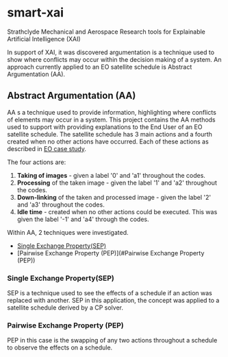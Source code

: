 # smart-xai
Strathclyde Mechanical and Aerospace Research tools for Explainable Artificial Intelligence (XAI)

In support of XAI, it was discovered argumentation is a technique used to show where conflicts may occur within the decision making of a system. 
An approach currently applied to an EO satellite schedule is Abstract Argumentation (AA).

## Abstract Argumentation (AA)
AA s a technique used to provide information, highlighting where conflicts of elements may occur in a system. 
This project contains the AA methods used to support with providing explanations to the End User of an EO satellite schedule.
The satellite schedule has 3 main actions and a fourth created when no other actions have occurred. 
Each of these actions as described in [EO case study](././README.md#Earth-Observation-Case-study).

The four actions are:
1. **Taking of images** - given a label '0' and 'a1' throughout the codes.
2. **Processing** of the taken image - given the label '1' and 'a2' throughout the codes.
3. **Down-linking** of the taken and processed image - given the label '2' and 'a3' throughout the codes.
4. **Idle time** - created when no other actions could be executed. This was given the label '-1' and 'a4' through the codes.


Within AA, 2 techniques were investigated.

- [Single Exchange Property(SEP)](#Single-Exchange-Property(SEP))
- [Pairwise Exchange Property (PEP)](#Pairwise Exchange Property (PEP))

### Single Exchange Property(SEP)

SEP is a technique used to see the effects of a schedule if an action was replaced with another.
SEP in this application, the concept was applied to a satellite schedule derived by a CP solver. 


### Pairwise Exchange Property (PEP)

PEP in this case is the swapping of any two actions throughout a schedule to observe the effects on a schedule. 